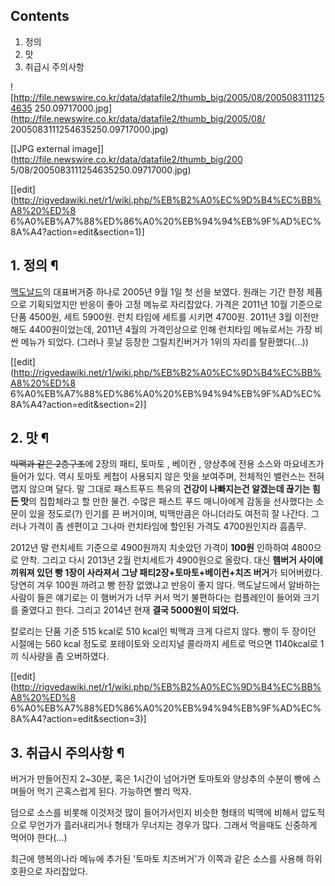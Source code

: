 ## Contents

    

1. 정의 
2. 맛 
3. 취급시 주의사항 

![http://file.newswire.co.kr/data/datafile2/thumb_big/2005/08/2005083111254635
250.09717000.jpg](http://file.newswire.co.kr/data/datafile2/thumb_big/2005/08/
2005083111254635250.09717000.jpg)

[[JPG external image]](http://file.newswire.co.kr/data/datafile2/thumb_big/200
5/08/2005083111254635250.09717000.jpg)

[[edit](http://rigvedawiki.net/r1/wiki.php/%EB%B2%A0%EC%9D%B4%EC%BB%A8%20%ED%8
6%A0%EB%A7%88%ED%86%A0%20%EB%94%94%EB%9F%AD%EC%8A%A4?action=edit&section=1)]

## 1. 정의 ¶

[맥도날드](%EB%A7%A5%EB%8F%84%EB%82%A0%EB%93%9C.md)의 대표버거중 하나로 2005년 9월 1일 첫 선을
보였다. 원래는 기간 한정 제품으로 기획되었지만 반응이 좋아 고정 메뉴로 자리잡았다. 가격은 2011년 10월 기준으로 단품 4500원,
세트 5900원. 런치 타임에 세트를 시키면 4700원. 2011년 3월 이전만해도 4400원이었는데, 2011년 4월의 가격인상으로 인해
런치타임 메뉴로서는 가장 비싼 메뉴가 되었다. (그러나 훗날 등장한 그릴치킨버거가 1위의 자리를 탈환했다(...))

  

[[edit](http://rigvedawiki.net/r1/wiki.php/%EB%B2%A0%EC%9D%B4%EC%BB%A8%20%ED%8
6%A0%EB%A7%88%ED%86%A0%20%EB%94%94%EB%9F%AD%EC%8A%A4?action=edit&section=2)]

## 2. 맛 ¶

<del>빅맥과 같은 2층구조</del>에 2장의 패티, 토마토 , 베이컨 , 양상추에 전용 소스와 마요네즈가 들어가 있다. 역시 토마토
케첩이 사용되지 않은 맛을 보여주며, 전체적인 밸런스는 전혀 맵지 않으며 달다. 말 그대로 패스트푸드 특유의 **건강이 나빠지는건 알겠는데
끊기는 힘든 맛**의 집합체라고 할 만한 물건. 수많은 패스트 푸드 매니아에게 감동을 선사했다는 소문이 있을 정도로(?) 인기를 끈
버거이며, 빅맥만큼은 아니더라도 여전히 잘 나간다. 그러나 가격이 좀 센편이고 그나마 런치타임에 할인된 가격도 4700원인지라 흠좀무.

  

2012년 말 런치세트 기준으로 4900원까지 치솟았던 가격이 **100원** 인하하여 4800으로 안착. 그리고 다시 2013년 2월
런치세트가 4900원으로 올랐다. 대신 **햄버거 사이에 끼워져 있던 빵 1장이 사라져서 그냥 패티2장+토마토+베이컨+치즈 버거**가
되어버렸다. 당연히 겨우 100원 까려고 빵 한장 없앴냐고 반응이 좋지 않다. 맥도날드에서 알바하는 사람이 들은 얘기로는 이 햄버거가 너무
커서 먹기 불편하다는 컴플레인이 들어와 크기를 줄였다고 한다. 그리고 2014년 현재 **결국 5000원이 되었다.**

  

칼로리는 단품 기준 515 kcal로 510 kcal인 빅맥과 크게 다르지 않다. 빵이 두 장이던 시절에는 560 kcal 정도로 포테이토와
오리지널 콜라까지 세트로 먹으면 1140kcal로 1끼 식사량을 좀 오버하였다.

[[edit](http://rigvedawiki.net/r1/wiki.php/%EB%B2%A0%EC%9D%B4%EC%BB%A8%20%ED%8
6%A0%EB%A7%88%ED%86%A0%20%EB%94%94%EB%9F%AD%EC%8A%A4?action=edit&section=3)]

## 3. 취급시 주의사항 ¶

버거가 만들어진지 2~30분, 혹은 1시간이 넘어가면 토마토와 양상추의 수분이 빵에 스며들어 먹기 곤혹스럽게 된다. 가능하면 빨리 먹자.

  

덤으로 소스를 비롯해 이것저것 많이 들어가서인지 비슷한 형태의 빅맥에 비해서 압도적으로 무언가가 흘러내리거나 형태가 무너지는 경우가 많다.
그래서 먹을때도 신중하게 먹어야 한다(...)

  

최근에 행복의나라 메뉴에 추가된 '토마토 치즈버거'가 이쪽과 같은 소스를 사용해 하위호환으로 자리잡았다.

  

